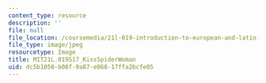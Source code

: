 ```yaml
---
content_type: resource
description: ''
file: null
file_location: /coursemedia/21l-019-introduction-to-european-and-latin-american-fiction-great-books-on-the-page-and-on-the-screen-spring-2017/dc5b1050b08f9a87e06817ffa2bcfe05_MIT21L.019S17_KissSpiderWoman.jpg
file_type: image/jpeg
resourcetype: Image
title: MIT21L.019S17_KissSpiderWoman
uid: dc5b1050-b08f-9a87-e068-17ffa2bcfe05
---
```

